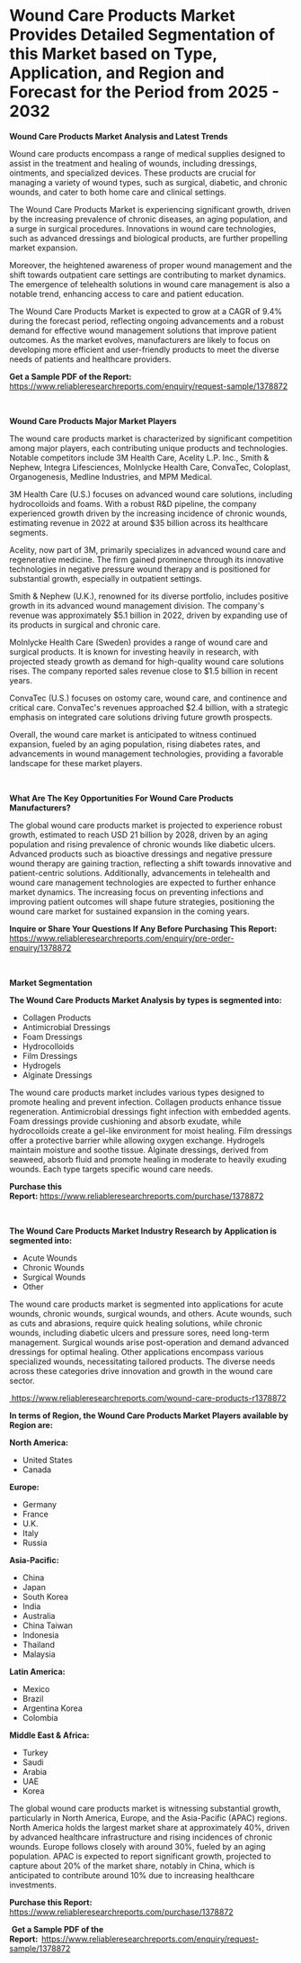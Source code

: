 <p><h1>Wound Care Products Market Provides Detailed Segmentation of this Market based on Type, Application, and Region and Forecast for the Period from 2025 - 2032</h1></p><p><strong>Wound Care Products Market Analysis and Latest Trends</strong></p>
<p><p>Wound care products encompass a range of medical supplies designed to assist in the treatment and healing of wounds, including dressings, ointments, and specialized devices. These products are crucial for managing a variety of wound types, such as surgical, diabetic, and chronic wounds, and cater to both home care and clinical settings. </p><p>The Wound Care Products Market is experiencing significant growth, driven by the increasing prevalence of chronic diseases, an aging population, and a surge in surgical procedures. Innovations in wound care technologies, such as advanced dressings and biological products, are further propelling market expansion. </p><p>Moreover, the heightened awareness of proper wound management and the shift towards outpatient care settings are contributing to market dynamics. The emergence of telehealth solutions in wound care management is also a notable trend, enhancing access to care and patient education. </p><p>The Wound Care Products Market is expected to grow at a CAGR of 9.4% during the forecast period, reflecting ongoing advancements and a robust demand for effective wound management solutions that improve patient outcomes. As the market evolves, manufacturers are likely to focus on developing more efficient and user-friendly products to meet the diverse needs of patients and healthcare providers.</p></p>
<p><strong>Get a Sample PDF of the Report:&nbsp;</strong> <a href="https://www.reliableresearchreports.com/enquiry/request-sample/1378872?utm_campaign=3225&utm_medium=2&utm_source=Github&utm_content=ia&utm_term=19042025&utm_id=wound-care-products">https://www.reliableresearchreports.com/enquiry/request-sample/1378872</a></p>
<p>&nbsp;</p>
<p><strong>Wound Care Products Major Market Players</strong></p>
<p><p>The wound care products market is characterized by significant competition among major players, each contributing unique products and technologies. Notable competitors include 3M Health Care, Acelity L.P. Inc., Smith & Nephew, Integra Lifesciences, Molnlycke Health Care, ConvaTec, Coloplast, Organogenesis, Medline Industries, and MPM Medical.</p><p>3M Health Care (U.S.) focuses on advanced wound care solutions, including hydrocolloids and foams. With a robust R&D pipeline, the company experienced growth driven by the increasing incidence of chronic wounds, estimating revenue in 2022 at around $35 billion across its healthcare segments.</p><p>Acelity, now part of 3M, primarily specializes in advanced wound care and regenerative medicine. The firm gained prominence through its innovative technologies in negative pressure wound therapy and is positioned for substantial growth, especially in outpatient settings.</p><p>Smith & Nephew (U.K.), renowned for its diverse portfolio, includes positive growth in its advanced wound management division. The company's revenue was approximately $5.1 billion in 2022, driven by expanding use of its products in surgical and chronic care.</p><p>Molnlycke Health Care (Sweden) provides a range of wound care and surgical products. It is known for investing heavily in research, with projected steady growth as demand for high-quality wound care solutions rises. The company reported sales revenue close to $1.5 billion in recent years.</p><p>ConvaTec (U.S.) focuses on ostomy care, wound care, and continence and critical care. ConvaTec's revenues approached $2.4 billion, with a strategic emphasis on integrated care solutions driving future growth prospects.</p><p>Overall, the wound care market is anticipated to witness continued expansion, fueled by an aging population, rising diabetes rates, and advancements in wound management technologies, providing a favorable landscape for these market players.</p></p>
<p>&nbsp;</p>
<p><strong>What Are The Key Opportunities For Wound Care Products Manufacturers?</strong></p>
<p><p>The global wound care products market is projected to experience robust growth, estimated to reach USD 21 billion by 2028, driven by an aging population and rising prevalence of chronic wounds like diabetic ulcers. Advanced products such as bioactive dressings and negative pressure wound therapy are gaining traction, reflecting a shift towards innovative and patient-centric solutions. Additionally, advancements in telehealth and wound care management technologies are expected to further enhance market dynamics. The increasing focus on preventing infections and improving patient outcomes will shape future strategies, positioning the wound care market for sustained expansion in the coming years.</p></p>
<p><strong>Inquire or Share Your Questions If Any Before Purchasing This Report:</strong> <a href="https://www.reliableresearchreports.com/enquiry/pre-order-enquiry/1378872?utm_campaign=3225&utm_medium=2&utm_source=Github&utm_content=ia&utm_term=19042025&utm_id=wound-care-products">https://www.reliableresearchreports.com/enquiry/pre-order-enquiry/1378872</a></p>
<p>&nbsp;</p>
<p><strong>Market Segmentation</strong></p>
<p><strong>The Wound Care Products Market Analysis by types is segmented into:</strong></p>
<p><ul><li>Collagen Products</li><li>Antimicrobial Dressings</li><li>Foam Dressings</li><li>Hydrocolloids</li><li>Film Dressings</li><li>Hydrogels</li><li>Alginate Dressings</li></ul></p>
<p><p>The wound care products market includes various types designed to promote healing and prevent infection. Collagen products enhance tissue regeneration. Antimicrobial dressings fight infection with embedded agents. Foam dressings provide cushioning and absorb exudate, while hydrocolloids create a gel-like environment for moist healing. Film dressings offer a protective barrier while allowing oxygen exchange. Hydrogels maintain moisture and soothe tissue. Alginate dressings, derived from seaweed, absorb fluid and promote healing in moderate to heavily exuding wounds. Each type targets specific wound care needs.</p></p>
<p><strong>Purchase this Report:&nbsp;</strong><a href="https://www.reliableresearchreports.com/purchase/1378872?utm_campaign=3225&utm_medium=2&utm_source=Github&utm_content=ia&utm_term=19042025&utm_id=wound-care-products">https://www.reliableresearchreports.com/purchase/1378872</a></p>
<p>&nbsp;</p>
<p><strong>The Wound Care Products Market Industry Research by Application is segmented into:</strong></p>
<p><ul><li>Acute Wounds</li><li>Chronic Wounds</li><li>Surgical Wounds</li><li>Other</li></ul></p>
<p><p>The wound care products market is segmented into applications for acute wounds, chronic wounds, surgical wounds, and others. Acute wounds, such as cuts and abrasions, require quick healing solutions, while chronic wounds, including diabetic ulcers and pressure sores, need long-term management. Surgical wounds arise post-operation and demand advanced dressings for optimal healing. Other applications encompass various specialized wounds, necessitating tailored products. The diverse needs across these categories drive innovation and growth in the wound care sector.</p></p>
<p><a href="https://www.reliableresearchreports.com/wound-care-products-r1378872?utm_campaign=3225&utm_medium=2&utm_source=Github&utm_content=ia&utm_term=19042025&utm_id=wound-care-products">&nbsp;https://www.reliableresearchreports.com/wound-care-products-r1378872</a></p>
<p><strong>In terms of Region, the Wound Care Products Market Players available by Region are:</strong></p>
<p>
    <p> <strong> North America: </strong>
        <ul>
            <li>United States</li>
            <li>Canada</li>
        </ul>
        </p> 
    <p> <strong> Europe: </strong>
        <ul>
            <li>Germany</li>
            <li>France</li>
            <li>U.K.</li>
            <li>Italy</li>
            <li>Russia</li>
        </ul>
        </p> 
    <p> <strong> Asia-Pacific: </strong>
        <ul>
            <li>China</li>
            <li>Japan</li>
            <li>South Korea</li>
            <li>India</li>
            <li>Australia</li>
            <li>China Taiwan</li>
            <li>Indonesia</li>
            <li>Thailand</li>
            <li>Malaysia</li>
        </ul>
        </p> 
    <p> <strong> Latin America: </strong>
        <ul>
            <li>Mexico</li>
            <li>Brazil</li>
            <li>Argentina Korea</li>
            <li>Colombia</li>
        </ul>
        </p> 
    <p> <strong> Middle East & Africa: </strong>
        <ul>
            <li>Turkey</li>
            <li>Saudi</li>
            <li>Arabia</li>
            <li>UAE</li>
            <li>Korea</li>
        </ul>
    </p>
    </p>
<p><p>The global wound care products market is witnessing substantial growth, particularly in North America, Europe, and the Asia-Pacific (APAC) regions. North America holds the largest market share at approximately 40%, driven by advanced healthcare infrastructure and rising incidences of chronic wounds. Europe follows closely with around 30%, fueled by an aging population. APAC is expected to report significant growth, projected to capture about 20% of the market share, notably in China, which is anticipated to contribute around 10% due to increasing healthcare investments.</p></p>
<p><strong>Purchase this Report: </strong><a href="https://www.reliableresearchreports.com/purchase/1378872?utm_campaign=3225&utm_medium=2&utm_source=Github&utm_content=ia&utm_term=19042025&utm_id=wound-care-products">https://www.reliableresearchreports.com/purchase/1378872</a></p>
<p>&nbsp;<strong>Get a Sample PDF of the Report:&nbsp;&nbsp;</strong><a href="https://www.reliableresearchreports.com/enquiry/request-sample/1378872?utm_campaign=3225&utm_medium=2&utm_source=Github&utm_content=ia&utm_term=19042025&utm_id=wound-care-products">https://www.reliableresearchreports.com/enquiry/request-sample/1378872</a></p>
<p><strong></strong></p>
<p><p></p><p></p><p></p></p>